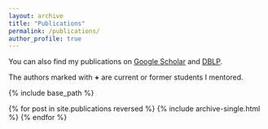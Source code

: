 ```yaml
---
layout: archive
title: "Publications"
permalink: /publications/
author_profile: true
---
```


You can also find my publications on <u><a target="_blank" href="{{site.author.googlescholar}}">Google Scholar</a></u> and <u><a target="_blank" href="{{site.author.dblp}}">DBLP</a></u>.

The authors marked with **+** are current or former students I mentored.


{% include base_path %}

{% for post in site.publications reversed %}
  {% include archive-single.html %}
{% endfor %}
